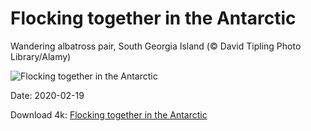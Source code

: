 # Flocking together in the Antarctic

Wandering albatross pair, South Georgia Island (© David Tipling Photo Library/Alamy)

![Flocking together in the Antarctic](https://bing.com/th?id=OHR.WanderingAlbatross_EN-US7624194630_UHD.jpg&rf=LaDigue_UHD.jpg&pid=hp&w=1024&h=576)

Date: 2020-02-19

Download 4k: [Flocking together in the Antarctic](https://bing.com/th?id=OHR.WanderingAlbatross_EN-US7624194630_UHD.jpg&rf=LaDigue_UHD.jpg&pid=hp&w=3840&h=2160)

